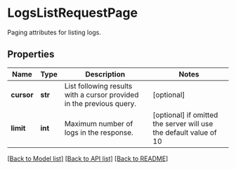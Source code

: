 # LogsListRequestPage

Paging attributes for listing logs.

## Properties

| Name       | Type    | Description                                                          | Notes                                                             |
| ---------- | ------- | -------------------------------------------------------------------- | ----------------------------------------------------------------- |
| **cursor** | **str** | List following results with a cursor provided in the previous query. | [optional]                                                        |
| **limit**  | **int** | Maximum number of logs in the response.                              | [optional] if omitted the server will use the default value of 10 |

[[Back to Model list]](README.md#documentation-for-models) [[Back to API list]](README.md#documentation-for-api-endpoints) [[Back to README]](README.md)
